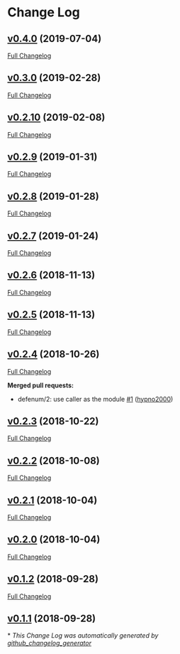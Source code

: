 # Change Log

## [v0.4.0](https://github.com/coingaming/gen_enum/tree/v0.4.0) (2019-07-04)
[Full Changelog](https://github.com/coingaming/gen_enum/compare/v0.3.0...v0.4.0)

## [v0.3.0](https://github.com/coingaming/gen_enum/tree/v0.3.0) (2019-02-28)
[Full Changelog](https://github.com/coingaming/gen_enum/compare/v0.2.10...v0.3.0)

## [v0.2.10](https://github.com/coingaming/gen_enum/tree/v0.2.10) (2019-02-08)
[Full Changelog](https://github.com/coingaming/gen_enum/compare/v0.2.9...v0.2.10)

## [v0.2.9](https://github.com/coingaming/gen_enum/tree/v0.2.9) (2019-01-31)
[Full Changelog](https://github.com/coingaming/gen_enum/compare/v0.2.8...v0.2.9)

## [v0.2.8](https://github.com/coingaming/gen_enum/tree/v0.2.8) (2019-01-28)
[Full Changelog](https://github.com/coingaming/gen_enum/compare/v0.2.7...v0.2.8)

## [v0.2.7](https://github.com/coingaming/gen_enum/tree/v0.2.7) (2019-01-24)
[Full Changelog](https://github.com/coingaming/gen_enum/compare/v0.2.6...v0.2.7)

## [v0.2.6](https://github.com/coingaming/gen_enum/tree/v0.2.6) (2018-11-13)
[Full Changelog](https://github.com/coingaming/gen_enum/compare/v0.2.5...v0.2.6)

## [v0.2.5](https://github.com/coingaming/gen_enum/tree/v0.2.5) (2018-11-13)
[Full Changelog](https://github.com/coingaming/gen_enum/compare/v0.2.4...v0.2.5)

## [v0.2.4](https://github.com/coingaming/gen_enum/tree/v0.2.4) (2018-10-26)
[Full Changelog](https://github.com/coingaming/gen_enum/compare/v0.2.3...v0.2.4)

**Merged pull requests:**

- defenum/2: use caller as the module [\#1](https://github.com/coingaming/gen_enum/pull/1) ([hypno2000](https://github.com/hypno2000))

## [v0.2.3](https://github.com/coingaming/gen_enum/tree/v0.2.3) (2018-10-22)
[Full Changelog](https://github.com/coingaming/gen_enum/compare/v0.2.2...v0.2.3)

## [v0.2.2](https://github.com/coingaming/gen_enum/tree/v0.2.2) (2018-10-08)
[Full Changelog](https://github.com/coingaming/gen_enum/compare/v0.2.1...v0.2.2)

## [v0.2.1](https://github.com/coingaming/gen_enum/tree/v0.2.1) (2018-10-04)
[Full Changelog](https://github.com/coingaming/gen_enum/compare/v0.2.0...v0.2.1)

## [v0.2.0](https://github.com/coingaming/gen_enum/tree/v0.2.0) (2018-10-04)
[Full Changelog](https://github.com/coingaming/gen_enum/compare/v0.1.2...v0.2.0)

## [v0.1.2](https://github.com/coingaming/gen_enum/tree/v0.1.2) (2018-09-28)
[Full Changelog](https://github.com/coingaming/gen_enum/compare/v0.1.1...v0.1.2)

## [v0.1.1](https://github.com/coingaming/gen_enum/tree/v0.1.1) (2018-09-28)


\* *This Change Log was automatically generated by [github_changelog_generator](https://github.com/skywinder/Github-Changelog-Generator)*